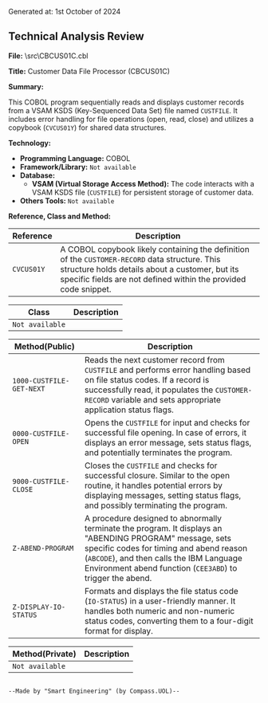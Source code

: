 Generated at: 1st October of 2024

## Technical Analysis Review

**File:**  \src\CBCUS01C.cbl

**Title:**  Customer Data File Processor (CBCUS01C)

**Summary:** 

This COBOL program sequentially reads and displays customer records from a VSAM KSDS (Key-Sequenced Data Set) file named `CUSTFILE`. It includes error handling for file operations (open, read, close) and utilizes a copybook (`CVCUS01Y`) for shared data structures.

**Technology:**

* **Programming Language:** COBOL
* **Framework/Library:** `Not available`
* **Database:**
  * **VSAM (Virtual Storage Access Method):**  The code interacts with a VSAM KSDS file (`CUSTFILE`) for persistent storage of customer data.
* **Others Tools:** `Not available`

**Reference, Class and Method:**

| Reference | Description |
|---|---|
|  `CVCUS01Y` |  A COBOL copybook likely containing the definition of the `CUSTOMER-RECORD` data structure. This structure holds details about a customer, but its specific fields are not defined within the provided code snippet. |

| Class | Description |
|---|---|
| `Not available` |  |

| Method(Public) | Description |
|---|---|
| `1000-CUSTFILE-GET-NEXT` | Reads the next customer record from `CUSTFILE` and performs error handling based on file status codes. If a record is successfully read, it populates the `CUSTOMER-RECORD` variable and sets appropriate application status flags.  |
| `0000-CUSTFILE-OPEN` | Opens the `CUSTFILE` for input and checks for successful file opening. In case of errors, it displays an error message, sets status flags, and potentially terminates the program.  |
| `9000-CUSTFILE-CLOSE` |  Closes the `CUSTFILE` and checks for successful closure. Similar to the open routine, it handles potential errors by displaying messages, setting status flags, and possibly terminating the program.  |
| `Z-ABEND-PROGRAM` |  A procedure designed to abnormally terminate the program. It displays an "ABENDING PROGRAM" message, sets specific codes for timing and abend reason (`ABCODE`), and then calls the IBM Language Environment abend function (`CEE3ABD`) to trigger the abend.  |
| `Z-DISPLAY-IO-STATUS` |  Formats and displays the file status code (`IO-STATUS`) in a user-friendly manner. It handles both numeric and non-numeric status codes, converting them to a four-digit format for display. |

| Method(Private) | Description |
|---|---|
| `Not available` |  |
```

--Made by "Smart Engineering" (by Compass.UOL)--